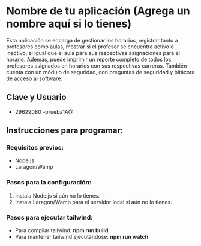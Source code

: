 # Nombre de tu aplicación (Agrega un nombre aquí si lo tienes)

Esta aplicación se encarga de gestionar los horarios, registrar tanto a profesores como aulas, mostrar si el profesor se encuentra activo o inactivo, al igual que el aula para sus respectivas asignaciones para el horario. Además, puede imprimir un reporte completo de todos los profesores asignados en horarios con sus respectivas carreras. También cuenta con un módulo de seguridad, con preguntas de seguridad y bitácora de acceso al software.


## Clave y Usuario
- 29629080
-prueba1A@
## Instrucciones para programar:

### Requisitos previos:
- Node.js
- Laragon/Wamp

### Pasos para la configuración:
1. Instala Node.js si aún no lo tienes.
2. Instala Laragon/Wamp para el servidor local si aún no lo tienes.

### Pasos para ejecutar tailwind:
- Para compilar tailwind: **npm run build**
- Para mantener tailwind ejecutándose: **npm run watch**

